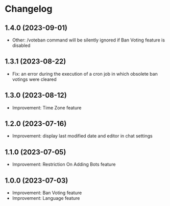 # Changelog

## 1.4.0 (2023-09-01)

- Other: /voteban command will be silently ignored if Ban Voting feature is disabled

## 1.3.1 (2023-08-22)

- Fix: an error during the execution of a cron job in which obsolete ban votings were cleared

## 1.3.0 (2023-08-12)

- Improvement: Time Zone feature

## 1.2.0 (2023-07-16)

- Improvement: display last modified date and editor in chat settings

## 1.1.0 (2023-07-05)

- Improvement: Restriction On Adding Bots feature

## 1.0.0 (2023-07-03)

- Improvement: Ban Voting feature
- Improvement: Language feature
